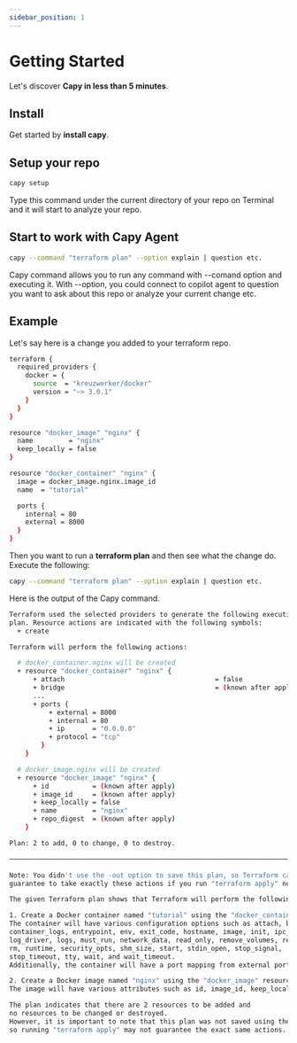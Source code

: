 ```yaml
---
sidebar_position: 1
---
```


# Getting Started

Let's discover **Capy in less than 5 minutes**.

## Install

Get started by **install capy**.

## Setup your repo

```bash
capy setup
```

Type this command under the current directory of your repo on Terminal and it will start to analyze your repo. 

## Start to work with Capy Agent

```bash
capy --command "terraform plan" --option explain | question etc.
```

Capy command allows you to run any command with --comand option and executing it. With --option, you could
connect to copilot agent to question you want to ask about this repo or analyze your current change etc.

## Example
Let's say here is a change you added to your terraform repo.
```bash
terraform {
  required_providers {
    docker = {
      source  = "kreuzwerker/docker"
      version = "~> 3.0.1"
    }
  }
}

resource "docker_image" "nginx" {
  name         = "nginx"
  keep_locally = false
}

resource "docker_container" "nginx" {
  image = docker_image.nginx.image_id
  name  = "tutorial"

  ports {
    internal = 80
    external = 8000
  }
}
```

Then you want to run a **terraform plan** and then see what the change do. Execute the following:
```bash
capy --command "terraform plan" --option explain | question etc.
```

Here is the output of the Capy command.
```bash
Terraform used the selected providers to generate the following execution
plan. Resource actions are indicated with the following symbols:
  + create

Terraform will perform the following actions:

  # docker_container.nginx will be created
  + resource "docker_container" "nginx" {
      + attach                                      = false
      + bridge                                      = (known after apply)
      ...
      + ports {
          + external = 8000
          + internal = 80
          + ip       = "0.0.0.0"
          + protocol = "tcp"
        }
    }

  # docker_image.nginx will be created
  + resource "docker_image" "nginx" {
      + id           = (known after apply)
      + image_id     = (known after apply)
      + keep_locally = false
      + name         = "nginx"
      + repo_digest  = (known after apply)
    }

Plan: 2 to add, 0 to change, 0 to destroy.

─────────────────────────────────────────────────────────────────────────────

Note: You didn't use the -out option to save this plan, so Terraform can't
guarantee to take exactly these actions if you run "terraform apply" now.

The given Terraform plan shows that Terraform will perform the following actions:

1. Create a Docker container named "tutorial" using the "docker_container" resource. 
The container will have various configuration options such as attach, bridge, command, 
container_logs, entrypoint, env, exit_code, hostname, image, init, ipc_mode,
log_driver, logs, must_run, network_data, read_only, remove_volumes, restart,
rm, runtime, security_opts, shm_size, start, stdin_open, stop_signal,
stop_timeout, tty, wait, and wait_timeout. 
Additionally, the container will have a port mapping from external port 8000 to internal port 80 with protocol TCP.

2. Create a Docker image named "nginx" using the "docker_image" resource. 
The image will have various attributes such as id, image_id, keep_locally, and repo_digest.

The plan indicates that there are 2 resources to be added and 
no resources to be changed or destroyed. 
However, it is important to note that this plan was not saved using the "-out" option, 
so running "terraform apply" may not guarantee the exact same actions.
```
